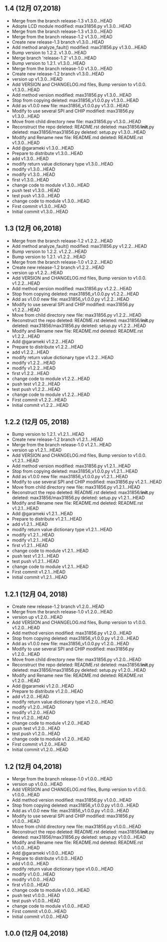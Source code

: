## 1.4 (12月 07,2018)
  - Merge from the branch release-1.3  v1.3.0...HEAD
  - Adopte LCD module 	modified:   max31856.py  v1.3.0...HEAD
  - Merge from the branch release-1.3  v1.3.0...HEAD
  - Merge from the branch release-1.2  v1.3.0...HEAD
  - Create new release-1.3 branch  v1.3.0...HEAD
  - Add method 	analyze_fault() 	modified:   max31856.py  v1.3.0...HEAD
  - Bump version to 1.2.2.  v1.3.0...HEAD
  - Merge branch 'release-1.2'  v1.3.0...HEAD
  - Bump version to 1.2.1.  v1.3.0...HEAD
  - Merge from the branch release-1.0  v1.3.0...HEAD
  - Create new release-1.2 branch  v1.3.0...HEAD
  - version up  v1.3.0...HEAD
  - Add VERSION and CHANGELOG.md files, Bump version to v1.0.0.  v1.3.0...HEAD
  - Add method version 	modified:   max31856.py  v1.3.0...HEAD
  - Stop from copying 	deleted:    max31856_v1.0.0.py  v1.3.0...HEAD
  - Add as v1.0.0 	new file:   max31856_v1.0.0.py  v1.3.0...HEAD
  - Modify to use several SPI and CHIP 	modified:   max31856.py  v1.3.0...HEAD
  - Move from child directory 	new file:   max31856.py  v1.3.0...HEAD
  - Reconstruct the repo 	deleted:    README.rst 	deleted:    max31856/__init__.py 	deleted:    max31856/max31856.py 	deleted:    setup.py  v1.3.0...HEAD
  - Modify and Rename 	new file:   README.md 	deleted:    README.rst  v1.3.0...HEAD
  - Add @garameki  v1.3.0...HEAD
  - Prepare to distribute  v1.3.0...HEAD
  - add  v1.3.0...HEAD
  - modify return value dictionary type  v1.3.0...HEAD
  - modify  v1.3.0...HEAD
  - modify  v1.3.0...HEAD
  - first  v1.3.0...HEAD
  - change code to module  v1.3.0...HEAD
  - push test  v1.3.0...HEAD
  - test push  v1.3.0...HEAD
  - change code to module  v1.3.0...HEAD
  - First commit  v1.3.0...HEAD
  - Initial commit  v1.3.0...HEAD

## 1.3 (12月 06,2018)
  - Merge from the branch release-1.2  v1.2.2...HEAD
  - Add method 	analyze_fault() 	modified:   max31856.py  v1.2.2...HEAD
  - Bump version to 1.2.2.  v1.2.2...HEAD
  - Bump version to 1.2.1.  v1.2.2...HEAD
  - Merge from the branch release-1.0  v1.2.2...HEAD
  - Create new release-1.2 branch  v1.2.2...HEAD
  - version up  v1.2.2...HEAD
  - Add VERSION and CHANGELOG.md files, Bump version to v1.0.0.  v1.2.2...HEAD
  - Add method version 	modified:   max31856.py  v1.2.2...HEAD
  - Stop from copying 	deleted:    max31856_v1.0.0.py  v1.2.2...HEAD
  - Add as v1.0.0 	new file:   max31856_v1.0.0.py  v1.2.2...HEAD
  - Modify to use several SPI and CHIP 	modified:   max31856.py  v1.2.2...HEAD
  - Move from child directory 	new file:   max31856.py  v1.2.2...HEAD
  - Reconstruct the repo 	deleted:    README.rst 	deleted:    max31856/__init__.py 	deleted:    max31856/max31856.py 	deleted:    setup.py  v1.2.2...HEAD
  - Modify and Rename 	new file:   README.md 	deleted:    README.rst  v1.2.2...HEAD
  - Add @garameki  v1.2.2...HEAD
  - Prepare to distribute  v1.2.2...HEAD
  - add  v1.2.2...HEAD
  - modify return value dictionary type  v1.2.2...HEAD
  - modify  v1.2.2...HEAD
  - modify  v1.2.2...HEAD
  - first  v1.2.2...HEAD
  - change code to module  v1.2.2...HEAD
  - push test  v1.2.2...HEAD
  - test push  v1.2.2...HEAD
  - change code to module  v1.2.2...HEAD
  - First commit  v1.2.2...HEAD
  - Initial commit  v1.2.2...HEAD

## 1.2.2 (12月 05, 2018)
  - Bump version to 1.2.1.  v1.2.1...HEAD
  - Create new release-1.2 branch  v1.2.1...HEAD
  - Merge from the branch release-1.0  v1.2.1...HEAD
  - version up  v1.2.1...HEAD
  - Add VERSION and CHANGELOG.md files, Bump version to v1.0.0.  v1.2.1...HEAD
  - Add method version 	modified:   max31856.py  v1.2.1...HEAD
  - Stop from copying 	deleted:    max31856_v1.0.0.py  v1.2.1...HEAD
  - Add as v1.0.0 	new file:   max31856_v1.0.0.py  v1.2.1...HEAD
  - Modify to use several SPI and CHIP 	modified:   max31856.py  v1.2.1...HEAD
  - Move from child directory 	new file:   max31856.py  v1.2.1...HEAD
  - Reconstruct the repo 	deleted:    README.rst 	deleted:    max31856/__init__.py 	deleted:    max31856/max31856.py 	deleted:    setup.py  v1.2.1...HEAD
  - Modify and Rename 	new file:   README.md 	deleted:    README.rst  v1.2.1...HEAD
  - Add @garameki  v1.2.1...HEAD
  - Prepare to distribute  v1.2.1...HEAD
  - add  v1.2.1...HEAD
  - modify return value dictionary type  v1.2.1...HEAD
  - modify  v1.2.1...HEAD
  - modify  v1.2.1...HEAD
  - first  v1.2.1...HEAD
  - change code to module  v1.2.1...HEAD
  - push test  v1.2.1...HEAD
  - test push  v1.2.1...HEAD
  - change code to module  v1.2.1...HEAD
  - First commit  v1.2.1...HEAD
  - Initial commit  v1.2.1...HEAD

## 1.2.1 (12月 04, 2018)
  - Create new release-1.2 branch  v1.2.0...HEAD
  - Merge from the branch release-1.0  v1.2.0...HEAD
  - version up  v1.2.0...HEAD
  - Add VERSION and CHANGELOG.md files, Bump version to v1.0.0.  v1.2.0...HEAD
  - Add method version 	modified:   max31856.py  v1.2.0...HEAD
  - Stop from copying 	deleted:    max31856_v1.0.0.py  v1.2.0...HEAD
  - Add as v1.0.0 	new file:   max31856_v1.0.0.py  v1.2.0...HEAD
  - Modify to use several SPI and CHIP 	modified:   max31856.py  v1.2.0...HEAD
  - Move from child directory 	new file:   max31856.py  v1.2.0...HEAD
  - Reconstruct the repo 	deleted:    README.rst 	deleted:    max31856/__init__.py 	deleted:    max31856/max31856.py 	deleted:    setup.py  v1.2.0...HEAD
  - Modify and Rename 	new file:   README.md 	deleted:    README.rst  v1.2.0...HEAD
  - Add @garameki  v1.2.0...HEAD
  - Prepare to distribute  v1.2.0...HEAD
  - add  v1.2.0...HEAD
  - modify return value dictionary type  v1.2.0...HEAD
  - modify  v1.2.0...HEAD
  - modify  v1.2.0...HEAD
  - first  v1.2.0...HEAD
  - change code to module  v1.2.0...HEAD
  - push test  v1.2.0...HEAD
  - test push  v1.2.0...HEAD
  - change code to module  v1.2.0...HEAD
  - First commit  v1.2.0...HEAD
  - Initial commit  v1.2.0...HEAD

## 1.2 (12月 04,2018)
  - Merge from the branch release-1.0  v1.0.0...HEAD
  - version up  v1.0.0...HEAD
  - Add VERSION and CHANGELOG.md files, Bump version to v1.0.0.  v1.0.0...HEAD
  - Add method version 	modified:   max31856.py  v1.0.0...HEAD
  - Stop from copying 	deleted:    max31856_v1.0.0.py  v1.0.0...HEAD
  - Add as v1.0.0 	new file:   max31856_v1.0.0.py  v1.0.0...HEAD
  - Modify to use several SPI and CHIP 	modified:   max31856.py  v1.0.0...HEAD
  - Move from child directory 	new file:   max31856.py  v1.0.0...HEAD
  - Reconstruct the repo 	deleted:    README.rst 	deleted:    max31856/__init__.py 	deleted:    max31856/max31856.py 	deleted:    setup.py  v1.0.0...HEAD
  - Modify and Rename 	new file:   README.md 	deleted:    README.rst  v1.0.0...HEAD
  - Add @garameki  v1.0.0...HEAD
  - Prepare to distribute  v1.0.0...HEAD
  - add  v1.0.0...HEAD
  - modify return value dictionary type  v1.0.0...HEAD
  - modify  v1.0.0...HEAD
  - modify  v1.0.0...HEAD
  - first  v1.0.0...HEAD
  - change code to module  v1.0.0...HEAD
  - push test  v1.0.0...HEAD
  - test push  v1.0.0...HEAD
  - change code to module  v1.0.0...HEAD
  - First commit  v1.0.0...HEAD
  - Initial commit  v1.0.0...HEAD

## 1.0.0 (12月 04,2018)


